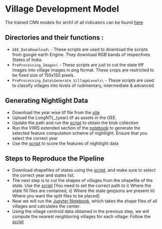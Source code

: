 # Village Development Model

The trained CNN models for arch1 of all indicators can be found [here](https://drive.google.com/drive/folders/1eTUKyMq1z0dGoJaJ-BS80Q80T5Ucsrgq?usp=sharing)
  
## Directories and their functions : 
  * ```GEE_DataDownload\``` - These scripts are used to download the scripts from google earth Engine. They download RGB bands of respectives States of India.
  * ```PreProcessing_Images\``` - These scripts are just to cut the state tiff images into village images in png format. These crops are restricted to be fixed size of 150x150 pixels.
  * ```PreProcessing_Data\Generate_VillageLevels\``` - These scripts are used to classify villages into levels of rudimentary, intermediate & advanced.

## Generating Nightlight Data
  * Download the year wise tif file from the [site](https://doi.org/10.7910/DVN/YGIVCD)
  * Upload the LongNTL_{year}.tif as assets in the GEE.
  * Update the path and run the [script](PreProcessing_Data/Nightlight%20Generation/viirs_series_extended.js) to obtain the blob collection
  *  Run the VIIRS extended section of the [notebook](PreProcessing_Data/Nightlight%20Generation/Get_blob_details(Generate%20NTL%20Features).ipynb) to generate the selected feature computation scheme of nightlight. Ensure that you select the correct year
  *  Use the [script](PreProcessing_Data/Nightlight%20Generation/nightlight_scoring_schemes.ipynb) to score the features of nightlight data


## Steps to Reproduce the Pipeline
  * Download shapefiles of states using the [script](GEE_DataDownload/Download_state_landsat7_2001.js), and make sure to select the correct year and states list.
  * The next step is to cut the shapes of villages from the shapefile of the state. Use the [script](PreProcessing_Images/cutVillage.sh) [You need to set the correct path to i) Where the state fill files are contained, ii) Where the state geojsons are present iii) Where you want the split files to be placed]
  * Now we will run the [Jupyter Notebook](PreProcessing_Data/Final_generate_village_centroids.ipynb), which takes the shape files of all villages and calculates the center.
  * Using the village centroid data obtained in the previous step, we will compute the nearest neighboring villages for each village: Follow the [script](PreProcessing_Data/find_out_nearest_neighbours_logic.ipynb)